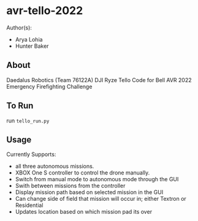 # avr-tello-2022
Author(s): 
- Arya Lohia
- Hunter Baker

## About
Daedalus Robotics (Team 76122A) DJI Ryze Tello Code for Bell AVR 2022 Emergency Firefighting Challenge

## To Run
run `tello_run.py`

## Usage

Currently Supports:
- all three autonomous missions. 
- XBOX One S controller to control the drone manually. 
- Switch from manual mode to autonomous mode through the GUI
- Swith between missions from the controller
- Display mission path based on selected mission in the GUI
- Can change side of field that mission will occur in; either Textron or Residential
- Updates location based on which mission pad its over
